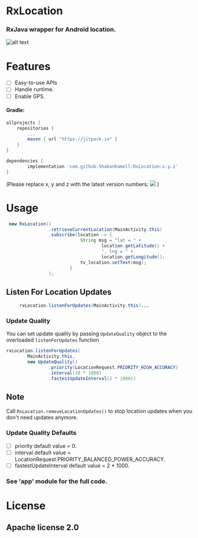 
# RxLocation
###  RxJava wrapper for Android location.

![alt text](https://github.com/ShabanKamell/RxLocation/blob/master/blob/master/raw/mobile-location.png "Sample App")

# Features

 - [ ] Easy-to-use APIs
 - [ ] Handle runtime.
 - [ ] Enable GPS.

#### Gradle:
```groovy
allprojects {
    repositories {
        ...
        maven { url "https://jitpack.io" }
    }
}

dependencies {
        implementation 'com.github.ShabanKamell:RxLocation:x.y.z'
}
```
(Please replace x, y and z with the latest version numbers: [![](https://jitpack.io/v/ShabanKamell/RxLocation.svg)](https://jitpack.io/#ShabanKamell/RxLocation)
)


# Usage
```java
 new RxLocation()
                .retrieveCurrentLocation(MainActivity.this)
                .subscribe(location -> {
                            String msg = "lat = " +
                                    location.getLatitude() +
                                    ", lng = " +
                                    location.getLongitude();
                            tv_location.setText(msg);
                        }
                );
```
## Listen For Location Updates
```java
     rxLocation.listenForUpdates(MainActivity.this)...
```
### Update Quality 
You can set update quality by passing `UpdateQuality` object to the overloaded `listenForUpdates` function
```java
rxLocation.listenForUpdates(  
        MainActivity.this,  
        new UpdateQuality()  
                .priority(LocationRequest.PRIORITY_HIGH_ACCURACY)  
                .interval(10 * 1000)  
                .fastestUpdateInterval(2 * 1000))
```
## Note
Call `RxLocation.removeLocationUpdates()` to stop location updates when you don't need updates anymore.

### Update Quality Defaults
 - [ ] priority default value = 0.
 - [ ] interval default value =  LocationRequest.PRIORITY_BALANCED_POWER_ACCURACY.
 - [ ] fastestUpdateInterval default value = 2 * 1000.

### See 'app' module for the full code.

# License

## Apache license 2.0
